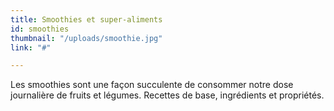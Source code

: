 ```yaml
---
title: Smoothies et super-aliments
id: smoothies
thumbnail: "/uploads/smoothie.jpg"
link: "#"

---
```

Les smoothies sont une façon succulente de consommer notre dose journalière de fruits et légumes. Recettes de base, ingrédients et propriétés.